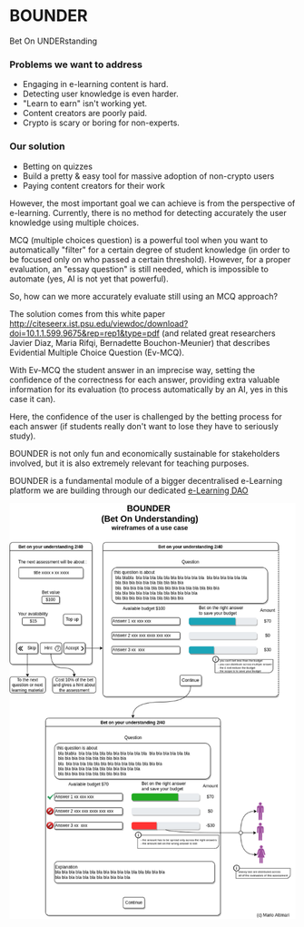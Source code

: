 # BOUNDER
Bet On UNDERstanding

### Problems we want to address  
- Engaging in e-learning content is hard.
- Detecting user knowledge is even harder.
- "Learn to earn" isn't working yet.
- Content creators are poorly paid.
- Crypto is scary or boring for non-experts.

### Our solution 
- Betting on quizzes
- Build a pretty & easy tool for massive adoption of non-crypto users
- Paying content creators for their work


However, the most important goal we can achieve is from the perspective of e-learning. Currently, there is no method for detecting accurately the user knowledge using multiple choices.

MCQ (multiple choices question) is a powerful tool when you want to automatically "filter" for a certain degree of student knowledge (in order to be focused only on who passed a certain threshold). However, for a proper evaluation, an "essay question" is still needed, which is impossible to automate (yes, AI is not yet that powerful).

So, how can we more accurately evaluate still using an MCQ approach?

The solution comes from this white paper http://citeseerx.ist.psu.edu/viewdoc/download?doi=10.1.1.599.9675&rep=rep1&type=pdf (and related great researchers Javier Diaz, Maria Rifqi, Bernadette Bouchon-Meunier) that describes Evidential Multiple Choice Question (Ev-MCQ).

With Ev-MCQ the student answer in an imprecise way, setting the confidence of the correctness for each answer, providing extra valuable information for its evaluation (to process automatically by an AI, yes in this case it can).

Here, the confidence of the user is challenged by the betting process for each answer (if students really don't want to lose they have to seriously study).

BOUNDER is not only fun and economically sustainable for stakeholders involved, but it is also extremely relevant for teaching purposes.

BOUNDER is a fundamental module of a bigger decentralised e-Learning platform we are building through our dedicated [e-Learning DAO](https://github.com/e-Learning-DAO)

[![BOUNDER](https://raw.githubusercontent.com/e-Learning-DAO/BOUNDER/main/BOUNDER-usecase.png)](https://github.com/e-Learning-DAO)
